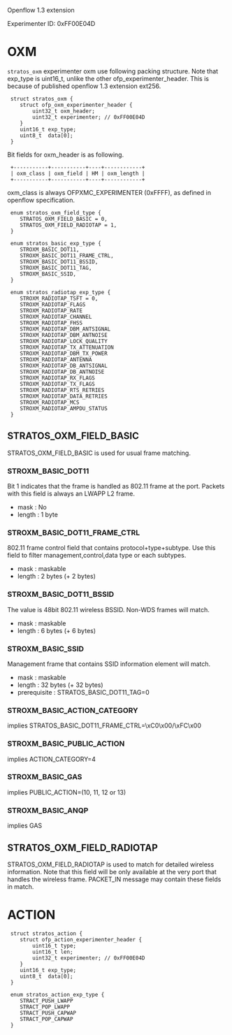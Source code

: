 Openflow 1.3 extension

Experimenter ID: 0xFF00E04D

OXM
===
`stratos_oxm` experimenter oxm use following packing structure.
Note that exp_type is uint16_t, unlike the other ofp_experimenter_header.
This is because of published openflow 1.3 extension ext256.

```
 struct stratos_oxm {
 	struct ofp_oxm_experimenter_header {
 		uint32_t oxm_header;
 		uint32_t experimenter; // 0xFF00E04D
 	}
 	uint16_t exp_type;
 	uint8_t  data[0];
 }
```

Bit fields for oxm_header is as following.

```
 +-----------+-----------+----+------------+
 | oxm_class | oxm_field | HM | oxm_length |
 +-----------+-----------+----+------------+
```

oxm_class is always OFPXMC_EXPERIMENTER (0xFFFF), as defined in openflow specification.

```
 enum stratos_oxm_field_type {
 	STRATOS_OXM_FIELD_BASIC = 0,
 	STRATOS_OXM_FIELD_RADIOTAP = 1,
 }

 enum stratos_basic_exp_type {
 	STROXM_BASIC_DOT11,
 	STROXM_BASIC_DOT11_FRAME_CTRL,
 	STROXM_BASIC_DOT11_BSSID,
 	STROXM_BASIC_DOT11_TAG,
 	STROXM_BASIC_SSID,
 }

 enum stratos_radiotap_exp_type {
 	STROXM_RADIOTAP_TSFT = 0,
 	STROXM_RADIOTAP_FLAGS
 	STROXM_RADIOTAP_RATE
 	STROXM_RADIOTAP_CHANNEL
 	STROXM_RADIOTAP_FHSS
 	STROXM_RADIOTAP_DBM_ANTSIGNAL
 	STROXM_RADIOTAP_DBM_ANTNOISE
 	STROXM_RADIOTAP_LOCK_QUALITY
 	STROXM_RADIOTAP_TX_ATTENUATION
 	STROXM_RADIOTAP_DBM_TX_POWER
 	STROXM_RADIOTAP_ANTENNA
 	STROXM_RADIOTAP_DB_ANTSIGNAL
 	STROXM_RADIOTAP_DB_ANTNOISE
 	STROXM_RADIOTAP_RX_FLAGS
 	STROXM_RADIOTAP_TX_FLAGS
 	STROXM_RADIOTAP_RTS_RETRIES
 	STROXM_RADIOTAP_DATA_RETRIES
 	STROXM_RADIOTAP_MCS
 	STROXM_RADIOTAP_AMPDU_STATUS
 }
```

STRATOS_OXM_FIELD_BASIC
-----------------------

STRATOS_OXM_FIELD_BASIC is used for usual frame matching.

### STROXM_BASIC_DOT11
Bit 1 indicates that the frame is handled as 802.11 frame at the port.
Packets with this field is always an LWAPP L2 frame.

- mask : No
- length : 1 byte

### STROXM_BASIC_DOT11_FRAME_CTRL
802.11 frame control field that contains protocol+type+subtype.
Use this field to filter management,control,data type or each subtypes.

- mask : maskable
- length : 2 bytes (+ 2 bytes)

### STROXM_BASIC_DOT11_BSSID
The value is 48bit 802.11 wireless BSSID. Non-WDS frames will match.
- mask : maskable
- length : 6 bytes (+ 6 bytes)

### STROXM_BASIC_SSID
Management frame that contains SSID information element will match.
- mask : maskable
- length : 32 bytes (+ 32 bytes)
- prerequisite : STRATOS_BASIC_DOT11_TAG=0

### STROXM_BASIC_ACTION_CATEGORY
implies STRATOS_BASIC_DOT11_FRAME_CTRL=\xC0\x00/\xFC\x00

### STROXM_BASIC_PUBLIC_ACTION
implies ACTION_CATEGORY=4

### STROXM_BASIC_GAS
implies PUBLIC_ACTION=(10, 11, 12 or 13)

### STROXM_BASIC_ANQP
implies GAS


STRATOS_OXM_FIELD_RADIOTAP
--------------------------
STRATOS_OXM_FIELD_RADIOTAP is used to match for detailed wireless information.
Note that this field will be only available at the very port that handles the 
wireless frame. PACKET_IN message may contain these fields in match.


ACTION
======

```
 struct stratos_action {
 	struct ofp_action_experimenter_header {
 		uint16_t type;
 		uint16_t len;
 		uint32_t experimenter; // 0xFF00E04D
 	}
 	uint16_t exp_type;
 	uint8_t  data[0];
 }

 enum stratos_action_exp_type {
 	STRACT_PUSH_LWAPP
 	STRACT_POP_LWAPP
 	STRACT_PUSH_CAPWAP
 	STRACT_POP_CAPWAP
 }
```


